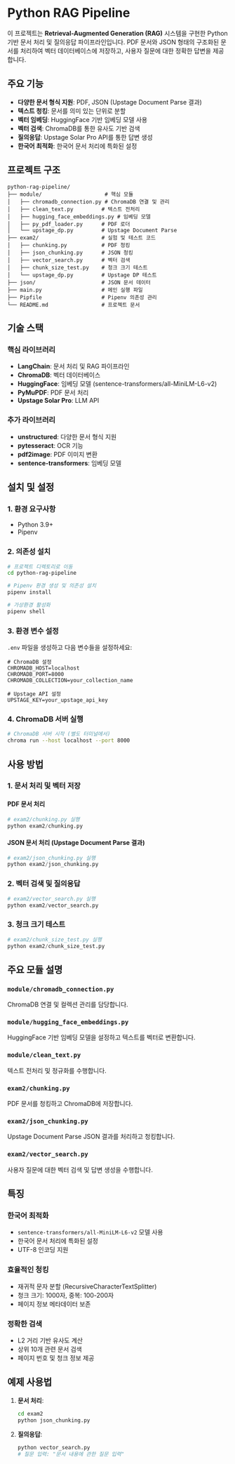 # Python RAG Pipeline

이 프로젝트는 **Retrieval-Augmented Generation (RAG)** 시스템을 구현한 Python 기반 문서 처리 및 질의응답 파이프라인입니다. PDF 문서와 JSON 형태의 구조화된 문서를 처리하여 벡터 데이터베이스에 저장하고, 사용자 질문에 대한 정확한 답변을 제공합니다.

## 주요 기능

- **다양한 문서 형식 지원**: PDF, JSON (Upstage Document Parse 결과)
- **텍스트 청킹**: 문서를 의미 있는 단위로 분할
- **벡터 임베딩**: HuggingFace 기반 임베딩 모델 사용
- **벡터 검색**: ChromaDB를 통한 유사도 기반 검색
- **질의응답**: Upstage Solar Pro API를 통한 답변 생성
- **한국어 최적화**: 한국어 문서 처리에 특화된 설정

## 프로젝트 구조

```
python-rag-pipeline/
├── module/                    # 핵심 모듈
│   ├── chromadb_connection.py # ChromaDB 연결 및 관리
│   ├── clean_text.py         # 텍스트 전처리
│   ├── hugging_face_embeddings.py # 임베딩 모델
│   ├── py_pdf_loader.py      # PDF 로더
│   └── upstage_dp.py         # Upstage Document Parse
├── exam2/                    # 실험 및 테스트 코드
│   ├── chunking.py           # PDF 청킹
│   ├── json_chunking.py      # JSON 청킹
│   ├── vector_search.py      # 벡터 검색
│   ├── chunk_size_test.py    # 청크 크기 테스트
│   └── upstage_dp.py         # Upstage DP 테스트
├── json/                     # JSON 문서 데이터
├── main.py                   # 메인 실행 파일
├── Pipfile                   # Pipenv 의존성 관리
└── README.md                 # 프로젝트 문서
```

## 기술 스택

### 핵심 라이브러리
- **LangChain**: 문서 처리 및 RAG 파이프라인
- **ChromaDB**: 벡터 데이터베이스
- **HuggingFace**: 임베딩 모델 (sentence-transformers/all-MiniLM-L6-v2)
- **PyMuPDF**: PDF 문서 처리
- **Upstage Solar Pro**: LLM API

### 추가 라이브러리
- **unstructured**: 다양한 문서 형식 지원
- **pytesseract**: OCR 기능
- **pdf2image**: PDF 이미지 변환
- **sentence-transformers**: 임베딩 모델

## 설치 및 설정

### 1. 환경 요구사항
- Python 3.9+
- Pipenv

### 2. 의존성 설치
```bash
# 프로젝트 디렉토리로 이동
cd python-rag-pipeline

# Pipenv 환경 생성 및 의존성 설치
pipenv install

# 가상환경 활성화
pipenv shell
```

### 3. 환경 변수 설정
`.env` 파일을 생성하고 다음 변수들을 설정하세요:

```env
# ChromaDB 설정
CHROMADB_HOST=localhost
CHROMADB_PORT=8000
CHROMADB_COLLECTION=your_collection_name

# Upstage API 설정
UPSTAGE_KEY=your_upstage_api_key
```

### 4. ChromaDB 서버 실행
```bash
# ChromaDB 서버 시작 (별도 터미널에서)
chroma run --host localhost --port 8000
```

## 사용 방법

### 1. 문서 처리 및 벡터 저장

#### PDF 문서 처리
```python
# exam2/chunking.py 실행
python exam2/chunking.py
```

#### JSON 문서 처리 (Upstage Document Parse 결과)
```python
# exam2/json_chunking.py 실행
python exam2/json_chunking.py
```

### 2. 벡터 검색 및 질의응답
```python
# exam2/vector_search.py 실행
python exam2/vector_search.py
```

### 3. 청크 크기 테스트
```python
# exam2/chunk_size_test.py 실행
python exam2/chunk_size_test.py
```

## 주요 모듈 설명

### `module/chromadb_connection.py`
ChromaDB 연결 및 컬렉션 관리를 담당합니다.

### `module/hugging_face_embeddings.py`
HuggingFace 기반 임베딩 모델을 설정하고 텍스트를 벡터로 변환합니다.

### `module/clean_text.py`
텍스트 전처리 및 정규화를 수행합니다.

### `exam2/chunking.py`
PDF 문서를 청킹하고 ChromaDB에 저장합니다.

### `exam2/json_chunking.py`
Upstage Document Parse JSON 결과를 처리하고 청킹합니다.

### `exam2/vector_search.py`
사용자 질문에 대한 벡터 검색 및 답변 생성을 수행합니다.

## 특징

### 한국어 최적화
- `sentence-transformers/all-MiniLM-L6-v2` 모델 사용
- 한국어 문서 처리에 특화된 설정
- UTF-8 인코딩 지원

### 효율적인 청킹
- 재귀적 문자 분할 (RecursiveCharacterTextSplitter)
- 청크 크기: 1000자, 중복: 100-200자
- 페이지 정보 메타데이터 보존

### 정확한 검색
- L2 거리 기반 유사도 계산
- 상위 10개 관련 문서 검색
- 페이지 번호 및 청크 정보 제공

## 예제 사용법

1. **문서 처리**:
   ```bash
   cd exam2
   python json_chunking.py
   ```

2. **질의응답**:
   ```bash
   python vector_search.py
   # 질문 입력: "문서 내용에 관한 질문 입력"
   ```